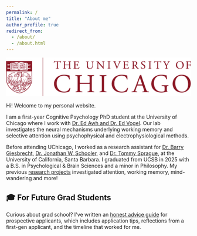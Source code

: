 ```yaml
---
permalink: /
title: "About me"
author_profile: true
redirect_from: 
  - /about/
  - /about.html
---
```


![](/images/uc_logo.jpeg)

Hi! Welcome to my personal website.

I am a first-year Cognitive Psychology PhD student at the University of Chicago where I work with [Dr. Ed Awh and Dr. Ed Vogel](https://awhvogellab.com). Our lab investigates the neural mechanisms underlying working memory and selective attention using psychophysical and electrophysiological methods.

Before attending UChicago, I worked as a research assistant for [Dr. Barry Giesbrecht](https://psych.ucsb.edu/people/faculty/barry-giesbrecht), [Dr. Jonathan W. Schooler](https://labs.psych.ucsb.edu/schooler/jonathan/members/schooler), and [Dr. Tommy Sprague](https://neuroscience.ucsb.edu/people/thomas-sprague), at the University of California, Santa Barbara. I graduated from UCSB in 2025 with a B.S. in Psychological & Brain Sciences and a minor in Philosophy. My previous [research projects](/projects/) investigated attention, working memory, mind-wandering and more!

## 🎓 For Future Grad Students

Curious about grad school? I've written an [honest advice guide](/thinking-phd/) for prospective applicants, which includes application tips, reflections from a first-gen applicant, and the timeline that worked for me.
